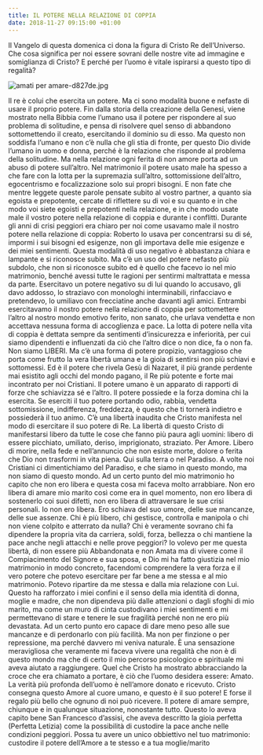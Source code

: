 ```yaml
---
title: IL POTERE NELLA RELAZIONE DI COPPIA
date: 2018-11-27 09:15:00 +01:00
---
```


Il Vangelo di questa domenica ci dona la figura di Cristo Re dell’Universo. Che cosa significa per noi essere sovrani delle nostre vite ad immagine e somiglianza di Cristo? E perché per l’uomo è vitale ispirarsi a questo tipo di regalità? 

![amati per amare-d827de.jpg](/uploads/amati%20per%20amare-d827de.jpg)

Il re è colui che esercita un potere. Ma ci sono modalità buone e nefaste di usare il proprio potere. Fin dalla storia della creazione della Genesi, viene mostrato nella Bibbia come l’umano usa il potere per rispondere al suo problema di solitudine, e pensa di risolvere quel senso di abbandono sottomettendo il creato, esercitando il dominio su di esso. Ma questo non soddisfa l’umano e non c’è nulla che gli stia di fronte, per questo Dio divide l’umano in uomo e donna, perché è la relazione che risponde al problema della solitudine. Ma nella relazione ogni ferita di non amore porta ad un abuso di potere sull’altro. Nel matrimonio il potere usato male ha spesso a che fare con la lotta per la supremazia sull’altro, sottomissione dell’altro, egocentrismo e focalizzazione solo sui propri bisogni. E non fate che mentre leggete queste parole pensate subito al vostro partner, a quanto sia egoista e prepotente, cercate di riflettere su di voi e su quanto e in che modo voi siete egoisti e prepotenti nella relazione, e in che modo usate male il vostro potere nella relazione di coppia e durante i conflitti. 
Durante gli anni di crisi peggiori era chiaro per noi come usavamo male il nostro potere nella relazione di coppia: Roberto lo usava per concentrarsi su di sé, impormi i sui bisogni ed esigenze, non gli importava delle mie esigenze e dei miei sentimenti. Questa modalità di uso negativo è abbastanza chiara e lampante e si riconosce subito. Ma c’è un uso del potere nefasto più subdolo, che non si riconosce subito ed è quello che facevo io nel mio matrimonio, benché avessi tutte le ragioni per sentirmi maltrattata e messa da parte. Esercitavo un potere negativo su di lui quando lo accusavo, gli davo addosso, lo straziavo con monologhi interminabili, rinfacciavo e pretendevo, lo umiliavo con frecciatine anche davanti agli amici. Entrambi esercitavamo il nostro potere nella relazione di coppia per sottomettere l’altro al nostro mondo emotivo ferito, non sanato, che urlava vendetta e non accettava nessuna forma di accoglienza e pace. La lotta di potere nella vita di coppia è dettata sempre da sentimenti d’insicurezza e inferiorità, per cui siamo dipendenti e influenzati da ciò che l’altro dice o non dice, fa o non fa. Non siamo LIBERI. Ma c’è una forma di potere propizio, vantaggioso che porta come frutto la vera libertà umana e la gioia di sentirsi non più schiavi e sottomessi. Ed è il potere che rivela Gesù di Nazaret, il più grande perdente mai esistito agli occhi del mondo pagano, il Re più potente e forte mai incontrato per noi Cristiani. Il potere umano è un apparato di rapporti di forze che schiavizza sé e l’altro. Il potere possiede e la forza domina chi la esercita. Se eserciti il tuo potere portando odio, rabbia, vendetta sottomissione, indifferenza, freddezza, è questo che ti tornerà indietro e possiederà il tuo animo. C’è una libertà inaudita che Cristo manifesta nel modo di esercitare il suo potere di Re. La libertà di questo Cristo di manifestarsi libero da tutte le cose che fanno più paura agli uomini: libero di essere picchiato, umiliato, deriso, imprigionato, straziato. Per Amore. Libero di morire, nella fede e nell’annuncio che non esiste morte, dolore o ferita che Dio non trasformi in vita piena. Qui sulla terra o nel Paradiso.  A volte noi Cristiani ci dimentichiamo del Paradiso, e che siamo in questo mondo, ma non siamo di questo mondo. Ad un certo punto del mio matrimonio ho capito che non ero libera e questa cosa mi faceva molto arrabbiare. Non ero libera di amare mio marito così come era in quel momento, non ero libera di sostenerlo coi suoi difetti, non ero libera di attraversare le sue crisi personali. Io non ero libera. Ero schiava del suo umore, delle sue mancanze, delle sue assenze. Chi è più libero, chi gestisce, controlla e manipola o chi non viene colpito e atterrato da nulla? Chi è veramente sovrano chi fa dipendere la propria vita da carriera, soldi, forza, bellezza o chi mantiene la pace anche negli attacchi e nelle prove peggiori? Io volevo per me questa libertà, di non essere più Abbandonata e non Amata ma di vivere come il Compiacimento del Signore e sua sposa, e Dio mi ha fatto giustizia nel mio matrimonio in modo concreto, facendomi comprendere la vera forza e il vero potere che potevo esercitare per far bene a me stessa e al mio matrimonio. Potevo ripartire da me stessa e dalla mia relazione con Lui. Questo ha rafforzato i miei confini e il senso della mia identità di donna, moglie e madre, che non dipendeva più dalle attenzioni o dagli sfoghi di mio marito, ma come un muro di cinta custodivano i miei sentimenti e mi permettevano di stare e tenere le sue fragilità perché non ne ero più devastata. Ad un certo punto ero capace di dare meno peso alle sue mancanze e di perdonarlo con più facilità. Ma non per finzione o per repressione, ma perché davvero mi veniva naturale. È una sensazione meravigliosa che veramente mi faceva vivere una regalità che non è di questo mondo ma che di certo il mio percorso psicologico e spirituale mi aveva aiutato a raggiungere. Quel che Cristo ha mostrato abbracciando la croce che era chiamato a portare, è ciò che l’uomo desidera essere: Amato.  La verità più profonda dell’uomo è nell’amore donato e ricevuto. Cristo consegna questo Amore al cuore umano, e questo è il suo potere! E forse il regalo più bello che ognuno di noi può ricevere. Il potere di amare sempre, chiunque e in qualunque situazione, nonostante tutto. Questo lo aveva capito bene San Francesco d’assisi, che aveva descritto la gioia perfetta (Perfetta Letizia) come la possibilità di custodire la pace anche nelle condizioni peggiori. Possa tu avere un unico obbiettivo nel tuo matrimonio: custodire il potere dell’Amore a te stesso e a tua moglie/marito